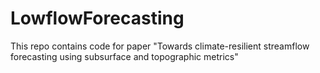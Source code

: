 # LowflowForecasting
This repo contains code for paper "Towards climate-resilient streamflow forecasting using subsurface and topographic metrics"

